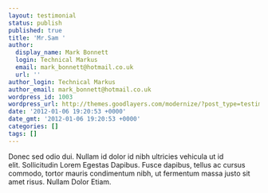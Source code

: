 ```yaml
---
layout: testimonial
status: publish
published: true
title: 'Mr.Sam '
author:
  display_name: Mark Bonnett
  login: Technical Markus
  email: mark_bonnett@hotmail.co.uk
  url: ''
author_login: Technical Markus
author_email: mark_bonnett@hotmail.co.uk
wordpress_id: 1003
wordpress_url: http://themes.goodlayers.com/modernize/?post_type=testimonial&amp;p=1003
date: '2012-01-06 19:20:53 +0000'
date_gmt: '2012-01-06 19:20:53 +0000'
categories: []
tags: []
---
```

<p>Donec sed odio dui. Nullam id dolor id nibh ultricies vehicula ut id elit.&nbsp;Sollicitudin Lorem Egestas Dapibus. Fusce dapibus, tellus ac cursus commodo, tortor mauris condimentum nibh, ut fermentum massa justo sit amet risus. Nullam Dolor Etiam.</p>
